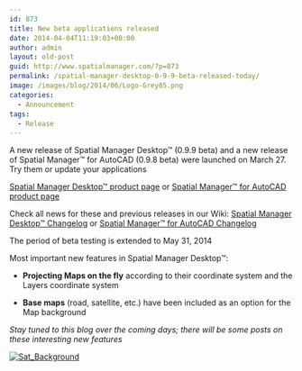 ```yaml
---
id: 873
title: New beta applications released
date: 2014-04-04T11:19:03+00:00
author: admin
layout: old-post
guid: http://www.spatialmanager.com/?p=873
permalink: /spatial-manager-desktop-0-9-9-beta-released-today/
image: /images/blog/2014/06/Logo-Grey85.png
categories:
  - Announcement
tags:
  - Release
---
```

A new release of Spatial Manager Desktop™ (0.9.9 beta) and a new release of Spatial Manager™ for AutoCAD (0.9.8 beta) were launched on March 27. Try them or update your applications<!--more-->

<a title="Spatial Manager™ - Spatial Manager Desktop™" href="http://www.spatialmanager.com/spm-desktop/" target="_blank" rel="nofollow">Spatial Manager Desktop™ product page</a> or <a title="Spatial Manager™ - Spatial Manager™ for AutoCAD" href="http://www.spatialmanager.com/spm-forautocad/" target="_blank" rel="nofollow">Spatial Manager™ for AutoCAD product page</a>

Check all news for these and previous releases in our Wiki: <a title="Spatial Manager Desktop™ Wiki Changelog" href="http://wiki.spatialmanager.com/index.php?title=Spatial_Manager_Desktop%E2%84%A2_Changelog" target="_blank" rel="nofollow">Spatial Manager Desktop™ Changelog</a> or <a title="Spatial Manager™ for AutoCAD Wiki Changelog" href="http://wiki.spatialmanager.com/index.php/Spatial_Manager%E2%84%A2_for_AutoCAD_Changelog" target="_blank" rel="nofollow">Spatial Manager™ for AutoCAD Changelog</a>

The period of beta testing is extended to May 31, 2014

Most important new features in Spatial Manager Desktop™:

* **Projecting Maps on the fly** according to their coordinate system and the Layers coordinate system
  
* **Base maps** (road, satellite, etc.) have been included as an option for the Map background

_Stay tuned to this blog over the coming days; there will be some posts on these interesting new features_

<p>
  <a href="/images/blog/2014/03/Sat_Background.png" target="_blank" rel="nofollow"><img src="/images/blog/2014/03/Sat_Background.png" alt="Sat_Background" width="809" height="442" srcset="/images/blog/2014/03/Sat_Background.png 809w, /images/blog/2014/03/Sat_Background-300x163.png 300w, /images/blog/2014/03/Sat_Background-624x340.png 624w" sizes="(max-width: 809px) 100vw, 809px" /></a>
</p>
